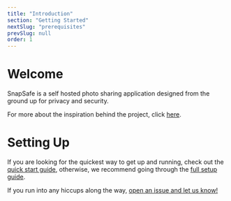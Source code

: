 ```yaml
---
title: "Introduction"
section: "Getting Started"
nextSlug: "prerequisites"
prevSlug: null
order: 1
---
```


# Welcome

SnapSafe is a self hosted photo sharing application designed from the ground up for privacy and security.

For more about the inspiration behind the project, click [here](about).

# Setting Up

If you are looking for the quickest way to get up and running, check out the [quick start guide](/docs/quick-start), otherwise, we recommend going through the [full setup guide](/docs/prerequisites).

If you run into any hiccups along the way, [open an issue and let us know!](https://github.com/SnapSafe/Docs/issues)
